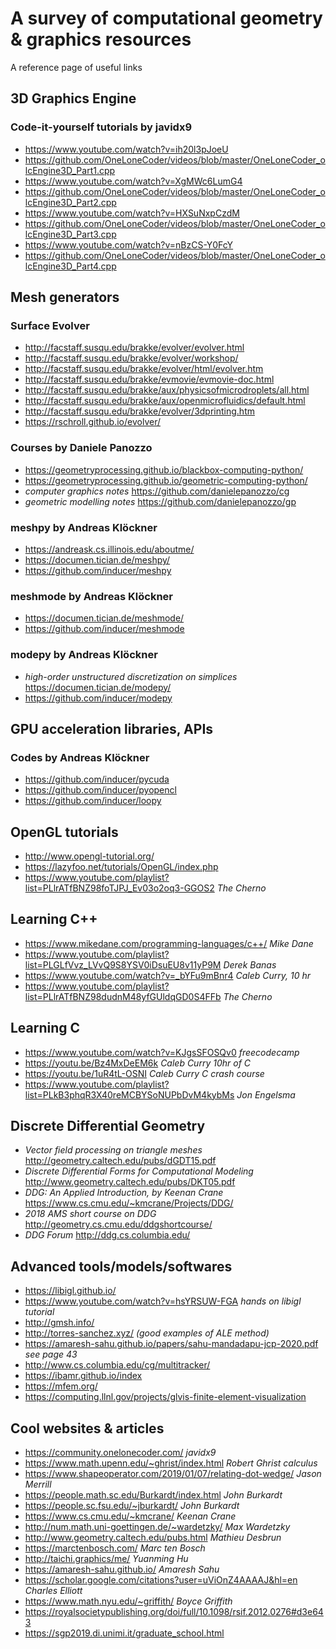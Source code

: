 # A survey of computational geometry & graphics resources
A reference page of useful links

## 3D Graphics Engine
### **Code-it-yourself tutorials by javidx9**
* https://www.youtube.com/watch?v=ih20l3pJoeU
* https://github.com/OneLoneCoder/videos/blob/master/OneLoneCoder_olcEngine3D_Part1.cpp
* https://www.youtube.com/watch?v=XgMWc6LumG4
* https://github.com/OneLoneCoder/videos/blob/master/OneLoneCoder_olcEngine3D_Part2.cpp
* https://www.youtube.com/watch?v=HXSuNxpCzdM
* https://github.com/OneLoneCoder/videos/blob/master/OneLoneCoder_olcEngine3D_Part3.cpp
* https://www.youtube.com/watch?v=nBzCS-Y0FcY
* https://github.com/OneLoneCoder/videos/blob/master/OneLoneCoder_olcEngine3D_Part4.cpp

## Mesh generators
### **Surface Evolver**
* http://facstaff.susqu.edu/brakke/evolver/evolver.html
* http://facstaff.susqu.edu/brakke/evolver/workshop/
* http://facstaff.susqu.edu/brakke/evolver/html/evolver.htm
* http://facstaff.susqu.edu/brakke/evmovie/evmovie-doc.html
* http://facstaff.susqu.edu/brakke/aux/physicsofmicrodroplets/all.html
* http://facstaff.susqu.edu/brakke/aux/openmicrofluidics/default.html
* http://facstaff.susqu.edu/brakke/evolver/3dprinting.htm
* https://rschroll.github.io/evolver/

### **Courses by Daniele Panozzo**
* https://geometryprocessing.github.io/blackbox-computing-python/
* https://geometryprocessing.github.io/geometric-computing-python/
* *computer graphics notes* https://github.com/danielepanozzo/cg
* *geometric modelling notes* https://github.com/danielepanozzo/gp

### **meshpy by Andreas Klöckner**
* https://andreask.cs.illinois.edu/aboutme/
* https://documen.tician.de/meshpy/
* https://github.com/inducer/meshpy

### **meshmode by Andreas Klöckner**
* https://documen.tician.de/meshmode/
* https://github.com/inducer/meshmode

### **modepy by Andreas Klöckner**
* *high-order unstructured discretization on simplices* https://documen.tician.de/modepy/
* https://github.com/inducer/modepy

## GPU acceleration libraries, APIs
### **Codes by Andreas Klöckner**
* https://github.com/inducer/pycuda
* https://github.com/inducer/pyopencl
* https://github.com/inducer/loopy

## OpenGL tutorials
* http://www.opengl-tutorial.org/
* https://lazyfoo.net/tutorials/OpenGL/index.php
* https://www.youtube.com/playlist?list=PLlrATfBNZ98foTJPJ_Ev03o2oq3-GGOS2 *The Cherno*

## Learning C++
* https://www.mikedane.com/programming-languages/c++/ *Mike Dane*
* https://www.youtube.com/playlist?list=PLGLfVvz_LVvQ9S8YSV0iDsuEU8v11yP9M *Derek Banas*
* https://www.youtube.com/watch?v=_bYFu9mBnr4 *Caleb Curry, 10 hr*
* https://www.youtube.com/playlist?list=PLlrATfBNZ98dudnM48yfGUldqGD0S4FFb *The Cherno*

## Learning C
* https://www.youtube.com/watch?v=KJgsSFOSQv0 *freecodecamp*
* https://youtu.be/Bz4MxDeEM6k *Caleb Curry 10hr of C*
* https://youtu.be/1uR4tL-OSNI *Caleb Curry C crash course*
* https://www.youtube.com/playlist?list=PLkB3phqR3X40reMCBYSoNUPbDvM4kybMs *Jon Engelsma*

## Discrete Differential Geometry
* *Vector field processing on triangle meshes* http://geometry.caltech.edu/pubs/dGDT15.pdf
* *Discrete Differential Forms for Computational Modeling* http://www.geometry.caltech.edu/pubs/DKT05.pdf
* *DDG: An Applied Introduction, by Keenan Crane* https://www.cs.cmu.edu/~kmcrane/Projects/DDG/
* *2018 AMS short course on DDG* http://geometry.cs.cmu.edu/ddgshortcourse/
* *DDG Forum* http://ddg.cs.columbia.edu/

## Advanced tools/models/softwares
* https://libigl.github.io/
* https://www.youtube.com/watch?v=hsYRSUW-FGA *hands on libigl tutorial*
* http://gmsh.info/
* http://torres-sanchez.xyz/ *(good examples of ALE method)*
* https://amaresh-sahu.github.io/papers/sahu-mandadapu-jcp-2020.pdf *see page 43*
* http://www.cs.columbia.edu/cg/multitracker/
* https://ibamr.github.io/index
* https://mfem.org/
* https://computing.llnl.gov/projects/glvis-finite-element-visualization

## Cool websites & articles
* https://community.onelonecoder.com/ *javidx9*
* https://www.math.upenn.edu/~ghrist/index.html *Robert Ghrist calculus*
* https://www.shapeoperator.com/2019/01/07/relating-dot-wedge/ *Jason Merrill*
* https://people.math.sc.edu/Burkardt/index.html *John Burkardt*
* https://people.sc.fsu.edu/~jburkardt/ *John Burkardt*
* https://www.cs.cmu.edu/~kmcrane/ *Keenan Crane*
* http://num.math.uni-goettingen.de/~wardetzky/ *Max Wardetzky*
* http://www.geometry.caltech.edu/pubs.html *Mathieu Desbrun*
* https://marctenbosch.com/ *Marc ten Bosch*
* http://taichi.graphics/me/ *Yuanming Hu*
* https://amaresh-sahu.github.io/ *Amaresh Sahu*
* https://scholar.google.com/citations?user=uViOnZ4AAAAJ&hl=en *Charles Elliott*
* https://www.math.nyu.edu/~griffith/ *Boyce Griffith*
* https://royalsocietypublishing.org/doi/full/10.1098/rsif.2012.0276#d3e643
* https://sgp2019.di.unimi.it/graduate_school.html

